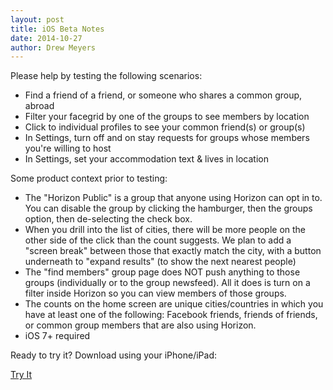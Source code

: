 ```yaml
---
layout: post
title: iOS Beta Notes
date: 2014-10-27
author: Drew Meyers
---
```

Please help by testing the following scenarios:

- Find a friend of a friend, or someone who shares a common group, abroad
- Filter your facegrid by one of the groups to see members by location
- Click to individual profiles to see your common friend(s) or group(s)
- In Settings, turn off and on stay requests for groups whose members you're willing to host
- In Settings, set your accommodation text & lives in location

Some product context prior to testing:

- The "Horizon Public" is a group that anyone using Horizon can opt in to. You can disable the group by clicking the hamburger, then the groups option, then de-selecting the check box.
- When you drill into the list of cities, there will be more people on the other side of the click than the count suggests. We plan to add a "screen break" between those that exactly match the city, with a button underneath to "expand results" (to show the next nearest people)
- The "find members" group page does NOT push anything to those groups (individually or to the group newsfeed). All it does is turn on a filter inside Horizon so you can view members of those groups.
- The counts on the home screen are unique cities/countries in which you have at least one of the following: Facebook friends, friends of friends, or common group members that are also using Horizon.
- iOS 7+ required

Ready to try it? Download using your iPhone/iPad: 

<a href="http://app.horizonapp.co" class="btn btn--full">Try It</a>
